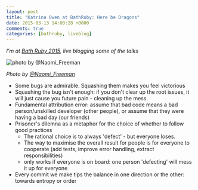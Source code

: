 ```yaml
---
layout: post
title: "Katrina Owen at BathRuby: Here be Dragons"
date: 2015-03-13 14:00:28 +0000
comments: true
categories: [bathruby, liveblog]
---
```


_I'm at [Bath Ruby 2015](http://2015.bathruby.org/), live blogging some of the
talks_

![photo by
@Naomi\_Freeman](https://pbs.twimg.com/media/B_-97ueWAAAnsGS.jpg)

_Photo by [@Naomi\_Freeman](https://twitter.com/Naomi_Freeman)_

* Some bugs are admirable. Squashing them makes you feel victorious
* Squashing the bug isn't enough: if you don't clear up the root issues, it
  will just cause you future pain - cleaning up the mess.
* Fundamental attribution error: assume that bad code means a bad
  person/unskilled developer (other people), or assume that they were having a bad day (our
  friends)
* Prisoner's dilemna as a metaphor for the choice of whether to follow good
  practices
  * The rational choice is to always 'defect' - but everyone loses.
  * The way to maximise the overall result for people is for everyone to
    cooperate (add tests, improve error handling, extract responsibilities)
  * only works if everyone is on board: one person 'defecting' will mess it up
    for everyone
* Every commit we make tips the balance in one direction or the other: towards
  entropy or order
